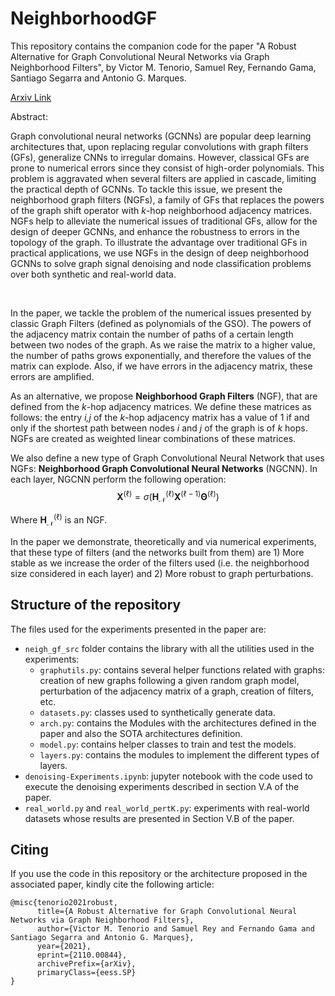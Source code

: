 # NeighborhoodGF

This repository contains the companion code for the paper "A Robust Alternative for Graph Convolutional Neural Networks via Graph Neighborhood Filters", by Victor M. Tenorio, Samuel Rey, Fernando Gama, Santiago Segarra and Antonio G. Marques.

[Arxiv Link](https://arxiv.org/abs/2110.00844)

Abstract:

Graph convolutional neural networks (GCNNs) are popular deep learning architectures that, upon replacing regular convolutions with graph filters (GFs), generalize CNNs to irregular domains. However, classical GFs are prone to numerical errors since they consist of high-order polynomials. This problem is aggravated when several filters are applied in cascade, limiting the practical depth of GCNNs. To tackle this issue, we present the neighborhood graph filters (NGFs), a family of GFs that replaces the powers of the graph shift operator with *k*-hop neighborhood adjacency matrices. NGFs help to alleviate the numerical issues of traditional GFs, allow for the design of deeper GCNNs, and enhance the robustness to errors in the topology of the graph. To illustrate the advantage over traditional GFs in practical applications, we use NGFs in the design of deep neighborhood GCNNs to solve graph signal denoising and node classification problems over both synthetic and real-world data.

<br>

In the paper, we tackle the problem of the numerical issues presented by classic Graph Filters (defined as polynomials of the GSO). The powers of the adjacency matrix contain the number of paths of a certain length between two nodes of the graph. As we raise the matrix to a higher value, the number of paths grows exponentially, and therefore the values of the matrix can explode. Also, if we have errors in the adjacency matrix, these errors are amplified.

As an alternative, we propose **Neighborhood Graph Filters** (NGF), that are defined from the *k*-hop adjacency matrices. We define these matrices as follows: the entry *i,j* of the *k*-hop adjacency matrix has a value of 1 if and only if the shortest path between nodes *i* and *j* of the graph is of *k* hops. NGFs are created as weighted linear combinations of these matrices.

We also define a new type of Graph Convolutional Neural Network that uses NGFs: **Neighborhood Graph Convolutional Neural Networks** (NGCNN). In each layer, NGCNN perform the following operation:
$$
\mathbf{X}^{(\ell)} = \sigma \big( \mathbf{H}_{\mathcal{N}}^{(\ell)} \mathbf{X}^{(\ell-1)} \mathbf{\Theta}^{(\ell)} \big)
$$

Where $\mathbf{H}_{\mathcal{N}}^{(\ell)}$ is an NGF.

In the paper we demonstrate, theoretically and via numerical experiments, that these type of filters (and the networks built from them) are 1) More stable as we increase the order of the filters used (i.e. the neighborhood size considered in each layer) and 2) More robust to graph perturbations.

## Structure of the repository

The files used for the experiments presented in the paper are:
* `neigh_gf_src` folder contains the library with all the utilities used in the experiments:
    * `graphutils.py`: contains several helper functions related with graphs: creation of new graphs following a given random graph model, perturbation of the adjacency matrix of a graph, creation of filters, etc.
    * `datasets.py`: classes used to synthetically generate data.
    * `arch.py`: contains the Modules with the architectures defined in the paper and also the SOTA architectures definition.
    * `model.py`: contains helper classes to train and test the models.
    * `layers.py`: contains the modules to implement the different types of layers.
* `denoising-Experiments.ipynb`: jupyter notebook with the code used to execute the denoising experiments described in section V.A of the paper.
* `real_world.py` and `real_world_pertK.py`: experiments with real-world datasets whose results are presented in Section V.B of the paper.

## Citing

If you use the code in this repository or the architecture proposed in the associated paper, kindly cite the following article:
```
@misc{tenorio2021robust,
      title={A Robust Alternative for Graph Convolutional Neural Networks via Graph Neighborhood Filters}, 
      author={Victor M. Tenorio and Samuel Rey and Fernando Gama and Santiago Segarra and Antonio G. Marques},
      year={2021},
      eprint={2110.00844},
      archivePrefix={arXiv},
      primaryClass={eess.SP}
}
```
